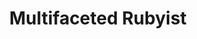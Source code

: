 ---
blog: multifaceted-rubyist
title: Multifaceted Rubyist
layout: home
permalink: /multifaceted-rubyist/
---